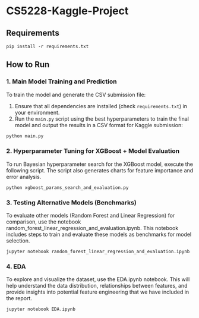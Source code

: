 # CS5228-Kaggle-Project

## Requirements

    pip install -r requirements.txt

## How to Run

### 1. Main Model Training and Prediction
To train the model and generate the CSV submission file:

1. Ensure that all dependencies are installed (check `requirements.txt`) in your environment.
2. Run the `main.py` script using the best hyperparameters to train the final model and output the results in a CSV format for Kaggle submission:
   
```bash
python main.py
```

### 2. Hyperparameter Tuning for XGBoost + Model Evaluation

To run Bayesian hyperparameter search for the XGBoost model, execute the following script. The script also generates charts for feature importance and error analysis.

    python xgboost_params_search_and_evaluation.py

### 3. Testing Alternative Models (Benchmarks)
To evaluate other models (Random Forest and Linear Regression) for comparison, use the notebook random_forest_linear_regression_and_evaluation.ipynb. This notebook includes steps to train and evaluate these models as benchmarks for model selection.

    jupyter notebook random_forest_linear_regression_and_evaluation.ipynb

### 4. EDA
To explore and visualize the dataset, use the EDA.ipynb notebook. This will help understand the data distribution, relationships between features, and provide insights into potential feature engineering that we have included in the report.

    jupyter notebook EDA.ipynb
